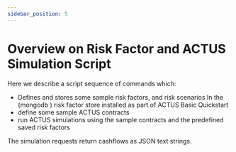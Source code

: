 ```yaml
---
sidebar_position: 5
---
```


# Overview on Risk Factor and ACTUS Simulation Script

Here we describe a script sequence of commands which:  
- Defines and stores some sample risk factors, and risk scenarios In the (mongodb ) risk factor store installed as part of ACTUS Basic Quickstart  
- define some sample ACTUS contracts  
- run  ACTUS simulations using the sample contracts and the predefined  saved risk factors  

The simulation requests return cashflows as JSON text strings. 